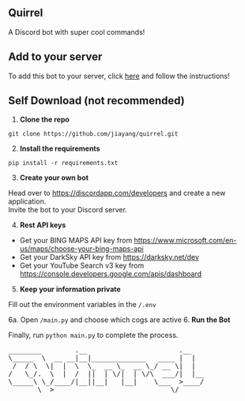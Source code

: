 ## Quirrel

A Discord bot with super cool commands!

## Add to your server
To add this bot to your server, click [here](https://discordapp.com/api/oauth2/authorize?client_id=528275565434896394&permissions=37088336&scope=bot) and follow the instructions! 



## Self Download (not recommended)

1. **Clone the repo**

`git clone https://github.com/jiayang/quirrel.git`

2. **Install the requirements**

`pip install -r requirements.txt`

3. **Create your own bot**

Head over to https://discordapp.com/developers and create a new application. <br>
Invite the bot to your Discord server.

4. **Rest API keys**

- Get your BING MAPS API key from https://www.microsoft.com/en-us/maps/choose-your-bing-maps-api
- Get your DarkSky API key from https://darksky.net/dev
- Get your YouTube Search v3 key from https://console.developers.google.com/apis/dashboard

5. **Keep your information private**

Fill out the environment variables in the `/.env`

6a. Open `/main.py` and choose which cogs are active
6. **Run the Bot**

Finally, run `python main.py` to complete the process.



<pre>
________        .__                      .__   
\_____  \  __ __|__|_____________   ____ |  |  
 /  / \  \|  |  \  \_  __ \_  __ \_/ __ \|  |  
/   \_/.  \  |  /  ||  | \/|  | \/\  ___/|  |__
\_____\ \_/____/|__||__|   |__|    \___  >____/
       \__>                            \/      
</pre>
